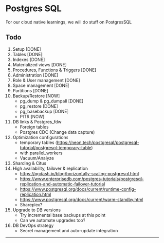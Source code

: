 # Postgres SQL

For our cloud native learnings, we will do stuff on PostgresSQL

## Todo

1. Setup [DONE]
2. Tables [DONE]
3. Indexes [DONE]
4. Materialized views [DONE]
5. Procedures, Functions & Triggers [DONE]
6. Administration [DONE]
7. Role & User management [DONE]
8. Space management [DONE]
9. Partitions [DONE]
10. Backup/Restore [NOW]
    - pg_dump & pg_dumpall [DONE]
    - pg_restore [DONE]
    - pg_basebackup [DONE]
    - PITR [NOW]
11. DB links & Postgres_fdw
    - Foreign tables
    - Postgres CDC (Change data capture)
12. Optimization configurations
    - temporary tables (https://neon.tech/postgresql/postgresql-tutorial/postgresql-temporary-table)
    - with parallel_workers
    - Vacuum/Analyze
13. Sharding & Citus
14. High availability, failover & replication
    - https://pgdash.io/blog/horizontally-scaling-postgresql.html
    - https://www.enterprisedb.com/postgres-tutorials/postgresql-replication-and-automatic-failover-tutorial
    - https://www.postgresql.org/docs/current/runtime-config-replication.html
    - https://www.postgresql.org/docs/current/warm-standby.html
    - Shareplex?
15. Upgrade to DB versions
    - Try incremental base backups at this point
    - Can we automate upgrades too? 
16. DB DevOps strategy
    - Secret management and auto-update integration

---
